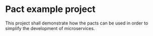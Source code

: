 # Pact example project

This project shall demonstrate how the pacts can be used in order to simplify the development of microservices.
